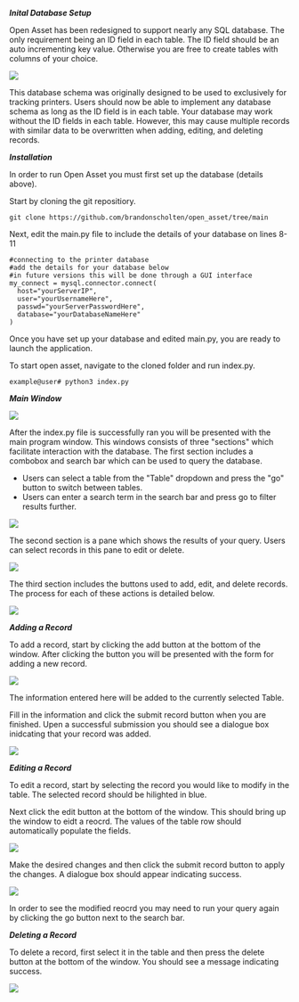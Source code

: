 ***Inital Database Setup***

Open Asset has been redesigned to support nearly any SQL database. The only requirement being an ID field in each table. The ID field should be an auto incrementing key value. Otherwise you are free to create tables with columns of your choice. 

![](https://github.com/brandonscholten/open_asset/blob/main/screenshots/Screen%20Shot%202022-05-19%20at%2015.16.37.png)

This database schema was originally designed to be used to exclusively for tracking printers. Users should now be able to implement any database schema as long as the ID field is in each table. Your database may work without the ID fields in each table. However, this may cause multiple records with similar data to be overwritten when adding, editing, and deleting records. 

***Installation***

In order to run Open Asset you must first set up the database (details above).

Start by cloning the git repositiory.

```
git clone https://github.com/brandonscholten/open_asset/tree/main
```

Next, edit the main.py file to include the details of your database on lines 8-11

```
#connecting to the printer database
#add the details for your database below
#in future versions this will be done through a GUI interface
my_connect = mysql.connector.connect(
  host="yourServerIP",
  user="yourUsernameHere",
  passwd="yourServerPasswordHere",
  database="yourDatabaseNameHere"
)
```

Once you have set up your database and edited main.py, you are ready to launch the application.

To start open asset, navigate to the cloned folder and run index.py.

```
example@user# python3 index.py
```

***Main Window***

![](https://github.com/brandonscholten/open_asset/blob/main/screenshots/Screen%20Shot%202022-06-16%20at%2007.55.25.png)

After the index.py file is successfully ran you will be presented with the main program window. This windows consists of three "sections" which facilitate interaction with the database. The first section includes a combobox and search bar which can be used to query the database. 

- Users can select a table from the "Table" dropdown and press the "go" button to switch between tables.
- Users can enter a search term in the search bar and press go to filter results further. 

![](https://github.com/brandonscholten/open_asset/blob/main/screenshots/Screen%20Shot%202022-06-16%20at%2008.00.10.png)

The second section is a pane which shows the results of your query. Users can select records in this pane to edit or delete. 

![](https://github.com/brandonscholten/open_asset/blob/main/screenshots/Screen%20Shot%202022-05-19%20at%2015.38.00.png)

The third section includes the buttons used to add, edit, and delete records. The process for each of these actions is detailed below.

![](https://github.com/brandonscholten/open_asset/blob/main/screenshots/Screen%20Shot%202022-05-19%20at%2015.40.41.png)

***Adding a Record***

To add a record, start by clicking the add button at the bottom of the window. After clicking the button you will be presented with the form for adding a new record. 

![](https://github.com/brandonscholten/open_asset/blob/main/screenshots/Screen%20Shot%202022-06-16%20at%2008.05.22.png) 

The information entered here will be added to the currently selected Table. 

Fill in the information and click the submit record button when you are finished. Upen a successful submission you should see a dialogue box inidcating that your record was added. 

![](https://github.com/brandonscholten/open_asset/blob/main/screenshots/Screen%20Shot%202022-05-20%20at%2018.06.01.png)

***Editing a Record***

To edit a record, start by selecting the record you would like to modify in the table. The selected record should be hilighted in blue. 

Next click the edit button at the bottom of the window. This should bring up the window to eidt a reocrd. The values of the table row should automatically populate the fields.

![](https://github.com/brandonscholten/open_asset/blob/main/screenshots/Screen%20Shot%202022-06-16%20at%2008.12.07.png)

Make the desired changes and then click the submit record button to apply the changes. A dialogue box should appear indicating success. 

![](https://github.com/brandonscholten/open_asset/blob/main/screenshots/Screen%20Shot%202022-05-23%20at%2013.06.34.png)

In order to see the modified reocrd you may need to run your query again by clicking the go button next to the search bar. 


***Deleting a Record***

To delete a record, first select it in the table and then press the delete button at the bottom of the window. You should see a message indicating success. 

![](https://github.com/brandonscholten/open_asset/blob/main/screenshots/Screen%20Shot%202022-05-23%20at%2013.15.11.png)

